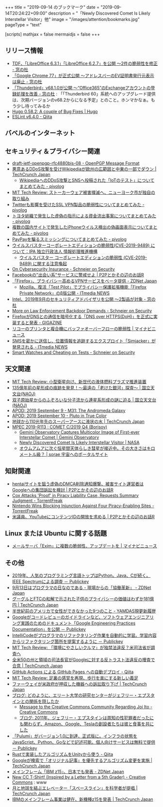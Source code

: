 +++
title = "2019-09-14 のブックマーク"
date =  "2019-09-14T20:24:22+09:00"
description = "「Newly Discovered Comet Is Likely Interstellar Visitor」他"
image = "/images/attention/bookmarks.jpg"
pageType = "text"

[scripts]
  mathjax = false
  mermaidjs = false
+++

## リリース情報

- [TDF、「LibreOffice 6.3.1」「LibreOffice 6.2.7」を公開 ～2件の脆弱性を修正 - 窓の杜](https://forest.watch.impress.co.jp/docs/news/1206027.html)
- [「Google Chrome 77」が正式公開 ～アドレスバーのEV証明書発行元表示は廃止 - 窓の杜](https://forest.watch.impress.co.jp/docs/news/1206272.html)
- [「Thunderbird」v68.1.0が公開 ～“Office365”のExchangeアカウントの登録処理を改善 - 窓の杜](https://forest.watch.impress.co.jp/docs/news/1206860.html) : 「「Thunderbird 60」系統へのアップグレード提供は、次期バージョンのv68.2からになる予定」とのこと。ホンマかなぁ。もう少し待ってみるか
- [Hugo 0.58.2: A couple of Bug Fixes | Hugo](https://gohugo.io/news/0.58.2-relnotes/)
- [ESLint v6.4.0 - Qiita](https://qiita.com/mysticatea/items/4164b162fb37dcc443a1)

## バベルのインターネット


## セキュリティ＆プライバシー関連

- [draft-ietf-openpgp-rfc4880bis-08 - OpenPGP Message Format](https://tools.ietf.org/html/draft-ietf-openpgp-rfc4880bis-08)
- [悪意あるDDoS攻撃を受けWikipediaが欧州の広範囲と中東の一部でダウン  |  TechCrunch Japan](https://jp.techcrunch.com/2019/09/08/2019-09-07-wikipedia-blames-malicious-ddos-attack-after-site-goes-down-across-europe-middle-east/)
    - [WikipediaへのDDoS攻撃とSNSへ投稿された「IoTのテスト」についてまとめてみた - piyolog](https://piyolog.hatenadiary.jp/entry/2019/09/13/073000)
- [MIT Tech Review: ストーカーウェア被害撲滅へ、ニューヨーク市が独自の取り組み](https://www.technologyreview.jp/s/158104/nyc-has-hired-hackers-to-hit-back-at-stalkerware/)
- [Twitterも影響を受けたSSL VPN製品の脆弱性についてまとめてみた - piyolog](https://piyolog.hatenadiary.jp/entry/2019/09/09/070000)
- [トヨタ紡織で発生した虚偽の指示による資金流出事案についてまとめてみた - piyolog](https://piyolog.hatenadiary.jp/entry/2019/09/07/072048)
- [複数の国内サイトで発生したiPhoneウイルス検出の偽画面表示についてまとめてみた - piyolog](https://piyolog.hatenadiary.jp/entry/2019/09/09/073000)
- [PayPayを騙るスミッシングについてまとめてみた - piyolog](https://piyolog.hatenadiary.jp/entry/2019/09/10/070146)
- [ウイルスバスターコーポレートエディションの脆弱性(CVE-2019-9489) について：IPA 独立行政法人 情報処理推進機構](https://www.ipa.go.jp/security/ciadr/vul/alert20190910.html)
    - [ウイルスバスター コーポレートエディションの脆弱性 (CVE-2019-9489) に関する注意喚起](https://www.jpcert.or.jp/at/2019/at190034.html)
- [On Cybersecurity Insurance - Schneier on Security](https://www.schneier.com/blog/archives/2019/09/on_cybersecurit.html)
- [Facebookの"出会い系"サービスに警戒せよ | P2Pとかその辺のお話R](https://p2ptk.org/privacy/2778)
- [「Firefox」、プライバシー高めるVPNサービスをベータ提供 - ZDNet Japan](https://japan.zdnet.com/article/35142494/)
	- [Mozilla、復活「Test Pilot」でプライバシー保護拡張機能「Firefox Private Network」のβ版公開 - ITmedia NEWS](https://www.itmedia.co.jp/news/articles/1909/11/news083.html)
- [Intel、2019年9月のセキュリティアドバイザリを公開 ～2製品が対象 - 窓の杜](https://forest.watch.impress.co.jp/docs/news/1206561.html)
- [More on Law Enforcement Backdoor Demands - Schneier on Security](https://www.schneier.com/blog/archives/2019/09/more_on_law_enf.html)
- [FirefoxがDNSとの通信を暗号化する「DNS over HTTPS(DoH)」を正式に実装すると発表 - GIGAZINE](https://gigazine.net/news/20190910-mozilla-firefox-dns-over-https/)
- [リコーのプリンタと複合機にバッファオーバーフローの脆弱性 | マイナビニュース](https://news.mynavi.jp/article/20190913-893850/)
- [SMSを密かに送信し、位置情報を追跡するエクスプロイト「Simjacker」が発見される - ITmedia NEWS](https://www.itmedia.co.jp/news/articles/1909/13/news082.html)
- [Smart Watches and Cheating on Tests - Schneier on Security](https://www.schneier.com/blog/archives/2019/09/smart_watches_a.html)

## 天文関連

- [MIT Tech Review: 小型衛星向け、新世代の液体燃料プラズマ推進装置](https://www.technologyreview.jp/s/154170/a-new-thrust-technology-for-nanosatellites-could-make-them-more-efficient/)
- [135億年前の星形成の痕跡を発見！〜最遠の「老けた銀河」探査〜 | 国立天文台(NAOJ)](https://www.nao.ac.jp/news/science/2019/20190910-alma-mawatari.html)
- [双子原始星からのふぞろいな分子流から連星系形成の謎に迫る | 国立天文台(NAOJ)](https://www.nao.ac.jp/news/science/2019/20190910-alma-kawabe.html)
- [APOD: 2019 September 9 - M31: The Andromeda Galaxy](https://apod.nasa.gov/apod/ap190909.html)
- [APOD: 2019 September 10 - Pluto in True Color](https://apod.nasa.gov/apod/ap190910.html)
- [地球から110光年先のスーパーアースに液状の水  |  TechCrunch Japan](https://jp.techcrunch.com/2019/09/12/2019-09-11-hubble-spots-liquid-water-on-a-super-earth-110-light-years-away/)
- [MPEC 2019-R113 : COMET C/2019 Q4 (Borisov)](https://minorplanetcenter.net/mpec/K19/K19RB3.html)
    - [Gemini Observatory Captures Multicolor Image of First-ever Interstellar Comet | Gemini Observatory](https://www.gemini.edu/node/21240)
    - [Newly Discovered Comet Is Likely Interstellar Visitor | NASA](https://www.nasa.gov/feature/jpl/newly-discovered-comet-is-likely-interstellar-visitor/)
    - [オウムアムアに次ぐ恒星間天体らしき彗星が接近中。その大きさはキロメートル級？ | sorae 宇宙へのポータルサイト](https://sorae.info/astronomy/2019_9_12_c2019q4.html)

## 知財関連

- [hentaiサイトを狙う虚偽のDMCA削除通知爆撃、被害サイト運営者はGoogleへの集団訴訟を検討 | P2Pとかその辺のお話R](https://p2ptk.org/copyright/2745)
- [Cox Attacks 'Proof' in Piracy Liability Case, Requests Summary Judgment - TorrentFreak](https://torrentfreak.com/cox-attacks-proof-in-piracy-liability-case-requests-summary-judgment-190910/)
- [Nintendo Wins Blocking Injunction Against Four Piracy-Enabling Sites - TorrentFreak](https://torrentfreak.com/nintendo-wins-blocking-injunction-against-four-piracy-enabling-sites-190911/)
- [米議員、YouTubeにコンテンツIDの開放を求める | P2Pとかその辺のお話R](https://p2ptk.org/copyright/2781)

## Linux または Ubuntu に関する話題

- [メールサーバ「Exim」に複数の脆弱性、アップデートを | マイナビニュース](https://news.mynavi.jp/article/20190910-891447/)

## その他

- [2019年、人気のプログラミング言語トップはPython。Java、Cが続く。IEEE Spectrumによる調査 － Publickey](https://www.publickey1.jp/blog/19/2019pythonjavacieee_spectrum.html)
- [9月13日はプログラマの日なのである - 現場からの「協働革新」 - ZDNet Japan](https://japan.zdnet.com/blog/maekawa/2019/09/09/entry_30022973/)
- [グーグルとFTCの和解で示された子供のプライバシーの価値はわずか181億円  |  TechCrunch Japan](https://jp.techcrunch.com/2019/09/09/2019-09-04-ftc-sells-kids-privacy-cheap/)
- [半世紀前のアメリカで女性ができなかった9つのこと - YAMDAS現更新履歴](https://yamdas.hatenablog.com/entry/20190909/nine-things)
- [Googleがコードレビューのガイドラインなど、ソフトウェアエンジニアリング実践のためのドキュメント「Google Engineering Practices Documentation」を公開 － Publickey](https://www.publickey1.jp/blog/19/googlegoogle_engineering_practices_documentation.html)
- [IntelliCodeがプログラマのリファクタリング作業を自動的に学習。学習内容からリファクタリング箇所を提案するように － Publickey](https://www.publickey1.jp/blog/19/intellicode.html)
- [MIT Tech Review: 「環境にやさしいクルマ」が独禁法違反？米司法省が調査へ](https://www.technologyreview.jp/nl/antitrust-regulators-are-probing-automakers-for-making-cleaner-cars/)
- [全米50の州と領域の司法長官がGoogleに対する反トラスト法違反の捜査で合意  |  TechCrunch Japan](https://jp.techcrunch.com/2019/09/10/2019-09-09-forty-nine-states-and-the-district-of-columbia-are-pushing-an-antitrust-investigation-against-google/)
- [GitHub Actions による GitHub Pages への自動デプロイ - Qiita](https://qiita.com/peaceiris/items/d401f2e5724fdcb0759d)
- [MIT Tech Review: 足裏の感覚を再現、歩行を楽にする新しい義足](https://www.technologyreview.jp/nl/a-prosthetic-leg-that-can-sense-touch-makes-it-easier-for-amputees-to-walk/)
- [ファーウェイが米政府が押収した機器への訴訟取り下げ  |  TechCrunch Japan](https://jp.techcrunch.com/2019/09/11/2019-09-10-huawei-drops-lawsuit-over-equipment-seized-by-the-u-s-government/)
- [ブログ: どのように、エリート大学の研究センターがジェフリー・エプスタインとの関係を隠したか](https://okuranagaimo.blogspot.com/2019/09/blog-post_9.html)
	- [Message to the Creative Commons Community Regarding Joi Ito - Creative Commons](https://creativecommons.org/2019/09/10/message-to-the-creative-commons-community-regarding-joi-ito/)
    - [ブログ: 2011年、ジェフリー・エプスタインは周知の性犯罪者だったにも関わらず、Amazon、Google、Teslaの創設者たちは彼と食事を共にした](https://okuranagaimo.blogspot.com/2019/09/2011amazongoogletesla.html)
- [「Pulumi」がバージョン1.0に到達、正式版に。インフラの状態をJavaScript、Python、Goなどで記述可能。個人向けサービスは無料で提供 － Publickey](https://www.publickey1.jp/blog/19/pulumi10javascriptpythongo.html)
- [Rustで実装したアルゴリズムをUnityから使う - Qiita](https://qiita.com/hadashiA/items/3755786e95bbcd8f3b5d)
- [Googleが検索で「オリジナル記事」を優先するアルゴリズム変更を実施  |  TechCrunch Japan](https://jp.techcrunch.com/2019/09/13/2019-09-12-google-original-reporting/)
- [メインフレーム「IBM z15」、日本でも発表 - ZDNet Japan](https://japan.zdnet.com/article/35142661/)
- [New CC T-Shirt! (Inspired by a Letter from a 5th Grader) - Creative Commons](https://creativecommons.org/2019/09/13/proc-shirt/) : www
- [月と地球を結ぶエレベーター「スペースライン」を科学者が提唱  |  TechCrunch Japan](https://jp.techcrunch.com/2019/09/14/2019-09-12-scientists-propose-spaceline-elevator-to-the-moon/)
- [IBMのメインフレーム事業は健在、新機種z15を発表  |  TechCrunch Japan](https://jp.techcrunch.com/2019/09/14/2019-09-12-the-mainframe-business-is-alive-and-well-as-ibm-announces-new-z15/)
